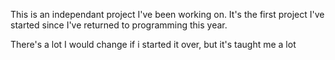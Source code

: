 This is an independant project I've
been working on. It's the first project
I've started since I've returned to 
programming this year.

There's a lot I would change if i started
it over, but it's taught me a lot
